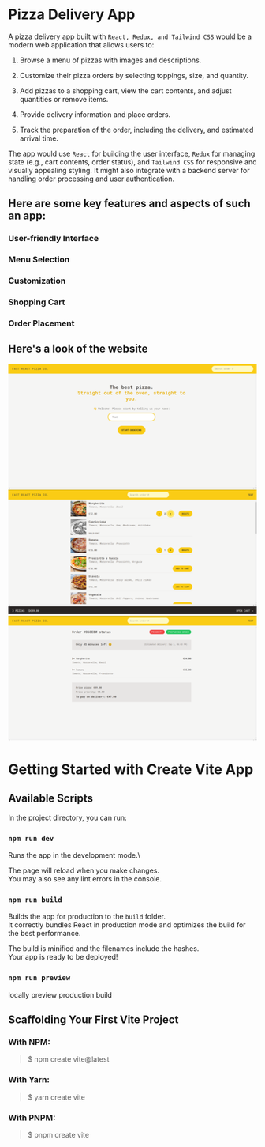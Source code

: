 # Pizza Delivery App

A pizza delivery app built with `React, Redux, and Tailwind CSS` would be a modern web application that allows users to:

1. Browse a menu of pizzas with images and descriptions.

2. Customize their pizza orders by selecting toppings, size, and quantity.

3. Add pizzas to a shopping cart, view the cart contents, and adjust quantities or remove items.

4. Provide delivery information and place orders.

5. Track the preparation of the order, including the delivery, and estimated arrival time.

The app would use `React` for building the user interface, `Redux` for managing state (e.g., cart contents, order status), and `Tailwind CSS` for responsive and visually appealing styling. It might also integrate with a backend server for handling order processing and user authentication.

## Here are some key features and aspects of such an app:

### **User-friendly Interface**

### **Menu Selection**

### **Customization**

### **Shopping Cart**

### **Order Placement**


## Here's a look of the website
![Image 1 of the website](./public/image1.png)
![Image 2 of the website](./public/image2.png)
![Image 3 of the website](./public/image3.png)

# Getting Started with Create Vite App

## Available Scripts

In the project directory, you can run:

### `npm run dev`

Runs the app in the development mode.\

The page will reload when you make changes.\
You may also see any lint errors in the console.

### `npm run build`

Builds the app for production to the `build` folder.\
It correctly bundles React in production mode and optimizes the build for the best performance.

The build is minified and the filenames include the hashes.\
Your app is ready to be deployed!

### `npm run preview`

locally preview production build

## Scaffolding Your First Vite Project

### With NPM:

> $ npm create vite@latest

### With Yarn:

> $ yarn create vite

### With PNPM:

> $ pnpm create vite
